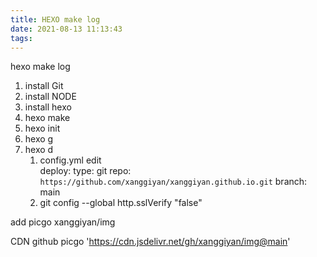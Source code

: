 ```yaml
---
title: HEXO make log
date: 2021-08-13 11:13:43
tags:
---
```

hexo make log

1.  install Git
2.  install NODE
3.  install hexo
4.  hexo make
   1. hexo init
   2. hexo g
   3. hexo d
      1. config.yml   edit   
          deploy:
            type: git
            repo: `https://github.com/xanggiyan/xanggiyan.github.io.git`
            branch: main
      2. git config --global http.sslVerify "false"


add   picgo
xanggiyan/img

CDN github picgo 
'https://cdn.jsdelivr.net/gh/xanggiyan/img@main'